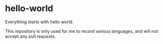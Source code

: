 # hello-world

Everything starts with hello world.

This repository is only used for me to record various languages, and will not accept any pull requests.
